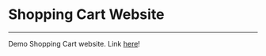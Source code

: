 # Shopping Cart Website

-----------------------

Demo Shopping Cart website.
Link [here](https://giorgosskl08.github.io/ShoppingCart/)!